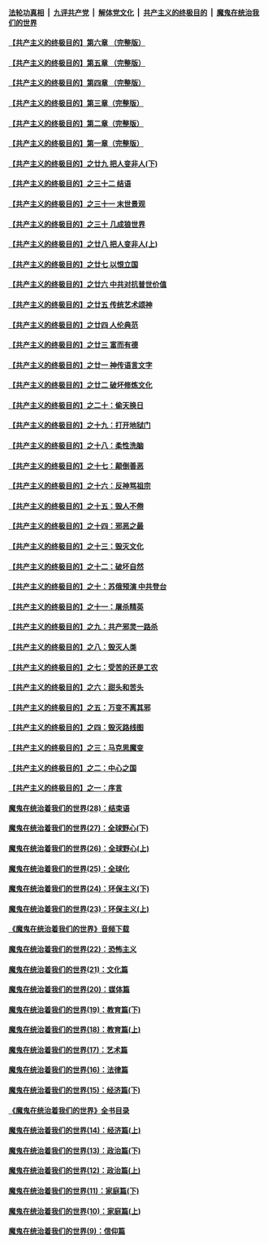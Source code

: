 ####  [法轮功真相](../../../../basic/blob/master/README.md?t=05061931) &nbsp;|&nbsp; [九评共产党](../../../../9ping.md/blob/master/README.md?t=05061931) &nbsp;|&nbsp; [解体党文化](../../../../jtdwh.md/blob/master/README.md?t=05061931)  &nbsp;|&nbsp; [共产主义的终极目的](../../../../gczydzjmd.md/blob/master/README.md?t=05061931) &nbsp;|&nbsp; [魔鬼在统治我们的世界](../../../../mgztzwmdsj.md/blob/master/README.md?t=05061931) 

#### [【共产主义的终极目的】第六章 （完整版）](../pages/nsc422/n11428913.md?t=05061931) 

#### [【共产主义的终极目的】第五章 （完整版）](../pages/nsc422/n11428912.md?t=05061931) 

#### [【共产主义的终极目的】第四章 （完整版）](../pages/nsc422/n11428907.md?t=05061931) 

#### [【共产主义的终极目的】第三章（完整版）](../pages/nsc422/n11428848.md?t=05061931) 

#### [【共产主义的终极目的】第二章（完整版）](../pages/nsc422/n11428831.md?t=05061931) 

#### [【共产主义的终极目的】第一章（完整版）](../pages/nsc422/n11417651.md?t=05061931) 

#### [【共产主义的终极目的】之廿九 把人变非人(下)](../pages/nsc422/n11344140.md?t=05061931) 

#### [【共产主义的终极目的】之三十二 结语](../pages/nsc422/n11360535.md?t=05061931) 

#### [【共产主义的终极目的】之三十一 末世景观](../pages/nsc422/n11351129.md?t=05061931) 

#### [【共产主义的终极目的】之三十 几成狼世界](../pages/nsc422/n11348280.md?t=05061931) 

#### [【共产主义的终极目的】之廿八 把人变非人(上)](../pages/nsc422/n11340492.md?t=05061931) 

#### [【共产主义的终极目的】之廿七 以恨立国](../pages/nsc422/n11336944.md?t=05061931) 

#### [【共产主义的终极目的】之廿六 中共对抗普世价值](../pages/nsc422/n11324785.md?t=05061931) 

#### [【共产主义的终极目的】之廿五 传统艺术颂神](../pages/nsc422/n11296396.md?t=05061931) 

#### [【共产主义的终极目的】之廿四 人伦典范](../pages/nsc422/n11296397.md?t=05061931) 

#### [【共产主义的终极目的】之廿三 富而有德](../pages/nsc422/n11283598.md?t=05061931) 

#### [【共产主义的终极目的】之廿一 神传语言文字](../pages/nsc422/n11263265.md?t=05061931) 

#### [【共产主义的终极目的】之廿二 破坏修炼文化](../pages/nsc422/n11245728.md?t=05061931) 

#### [【共产主义的终极目的】之二十：偷天换日](../pages/nsc422/n11238846.md?t=05061931) 

#### [【共产主义的终极目的】之十九：打开地狱门](../pages/nsc422/n11206376.md?t=05061931) 

#### [【共产主义的终极目的】之十八：柔性洗脑](../pages/nsc422/n11199994.md?t=05061931) 

#### [【共产主义的终极目的】之十七：颠倒善恶](../pages/nsc422/n11179782.md?t=05061931) 

#### [【共产主义的终极目的】之十六：反神骂祖宗](../pages/nsc422/n11166798.md?t=05061931) 

#### [【共产主义的终极目的】之十五：毁人不倦](../pages/nsc422/n11166792.md?t=05061931) 

#### [【共产主义的终极目的】之十四：邪恶之最](../pages/nsc422/n11150249.md?t=05061931) 

#### [【共产主义的终极目的】之十三：毁灭文化](../pages/nsc422/n11135227.md?t=05061931) 

#### [【共产主义的终极目的】之十二：破坏自然](../pages/nsc422/n11135214.md?t=05061931) 

#### [【共产主义的终极目的】之十：苏俄预演 中共登台](../pages/nsc422/n11118424.md?t=05061931) 

#### [【共产主义的终极目的】之十一：屠杀精英](../pages/nsc422/n11118442.md?t=05061931) 

#### [【共产主义的终极目的】之九：共产邪灵一路杀](../pages/nsc422/n11114139.md?t=05061931) 

#### [【共产主义的终极目的】之八：毁灭人类](../pages/nsc422/n11108503.md?t=05061931) 

#### [【共产主义的终极目的】之七：受苦的还是工农](../pages/nsc422/n11101809.md?t=05061931) 

#### [【共产主义的终极目的】之六：甜头和苦头](../pages/nsc422/n11096971.md?t=05061931) 

#### [【共产主义的终极目的】之五：万变不离其邪](../pages/nsc422/n11091285.md?t=05061931) 

#### [【共产主义的终极目的】之四：毁灭路线图](../pages/nsc422/n11086284.md?t=05061931) 

#### [【共产主义的终极目的】之三：马克思魔变](../pages/nsc422/n11061941.md?t=05061931) 

#### [【共产主义的终极目的】之二：中心之国](../pages/nsc422/n11047728.md?t=05061931) 

#### [【共产主义的终极目的】之一：序言](../pages/nsc422/n11086077.md?t=05061931) 

#### [魔鬼在统治着我们的世界(28)：结束语](../pages/nsc422/n10936246.md?t=05061931) 

#### [魔鬼在统治着我们的世界(27)：全球野心(下)](../pages/nsc422/n10928319.md?t=05061931) 

#### [魔鬼在统治着我们的世界(26)：全球野心(上)](../pages/nsc422/n10900318.md?t=05061931) 

#### [魔鬼在统治着我们的世界(25)：全球化](../pages/nsc422/n10788205.md?t=05061931) 

#### [魔鬼在统治着我们的世界(24)：环保主义(下)](../pages/nsc422/n10695307.md?t=05061931) 

#### [魔鬼在统治着我们的世界(23)：环保主义(上)](../pages/nsc422/n10688613.md?t=05061931) 

#### [《魔鬼在统治着我们的世界》音频下载](../pages/nsc422/n10635553.md?t=05061931) 

#### [魔鬼在统治着我们的世界(22)：恐怖主义](../pages/nsc422/n10614727.md?t=05061931) 

#### [魔鬼在统治着我们的世界(21)：文化篇](../pages/nsc422/n10597706.md?t=05061931) 

#### [魔鬼在统治着我们的世界(20)：媒体篇](../pages/nsc422/n10586579.md?t=05061931) 

#### [魔鬼在统治着我们的世界(19)：教育篇(下)](../pages/nsc422/n10564808.md?t=05061931) 

#### [魔鬼在统治着我们的世界(18)：教育篇(上)](../pages/nsc422/n10526970.md?t=05061931) 

#### [魔鬼在统治着我们的世界(17)：艺术篇](../pages/nsc422/n10499093.md?t=05061931) 

#### [魔鬼在统治着我们的世界(16)：法律篇](../pages/nsc422/n10485969.md?t=05061931) 

#### [魔鬼在统治着我们的世界(15)：经济篇(下)](../pages/nsc422/n10469975.md?t=05061931) 

#### [《魔鬼在统治着我们的世界》全书目录](../pages/nsc422/n10464261.md?t=05061931) 

#### [魔鬼在统治着我们的世界(14)：经济篇(上)](../pages/nsc422/n10457370.md?t=05061931) 

#### [魔鬼在统治着我们的世界(13)：政治篇(下)](../pages/nsc422/n10448270.md?t=05061931) 

#### [魔鬼在统治着我们的世界(12)：政治篇(上)](../pages/nsc422/n10444576.md?t=05061931) 

#### [魔鬼在统治着我们的世界(11)：家庭篇(下)](../pages/nsc422/n10440961.md?t=05061931) 

#### [魔鬼在统治着我们的世界(10)：家庭篇(上)](../pages/nsc422/n10435448.md?t=05061931) 

#### [魔鬼在统治着我们的世界(9)：信仰篇](../pages/nsc422/n10432159.md?t=05061931) 

